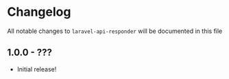 # Changelog

All notable changes to `laravel-api-responder` will be documented in this file

## 1.0.0 - ???

- Initial release!
